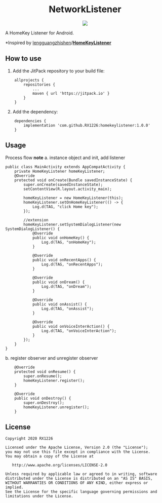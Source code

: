 <h1 align="center">NetworkListener</h1>

<p align="center">
  <a target="_blank" href="https://www.paypal.me/RX1226" title="Donate using PayPal"><img src="https://img.shields.io/badge/paypal-donate-yellow.svg" /></a>
</p>


A HomeKey Listener for Android.

*Inspired by [lengguangzhishen](https://github.com/lengguangzhishen)/**[HomeKeyListener](https://github.com/lengguangzhishen/HomeKeyListener)**

## How to use

1. Add the JitPack repository to your build file:
```
    allprojects {
        repositories {
            ...
            maven { url 'https://jitpack.io' }
        }
    }
```
2. Add the dependency:
```
    dependencies {
        implementation 'com.github.RX1226:homekeylistener:1.0.0'
    }
```



## Usage
Process flow
**note**
a. instance object and init, add listener

```
public class MainActivity extends AppCompatActivity {
    private HomeKeyListener homeKeyListener;
    @Override
    protected void onCreate(Bundle savedInstanceState) {
        super.onCreate(savedInstanceState);
        setContentView(R.layout.activity_main);

        homeKeyListener = new HomeKeyListener(this);
        homeKeyListener.setOnHomeKeyListener(() -> {
            Log.d(TAG, "click Home key");
        });

        //extension
        homeKeyListener.setSystemDialogListener(new SystemDialogListener() {
            @Override
            public void onHomeKey() {
                Log.d(TAG, "onHomeKey");
            }

            @Override
            public void onRecentApps() {
                Log.d(TAG, "onRecentApps");
            }

            @Override
            public void onDream() {
                Log.d(TAG, "onDream");
            }

            @Override
            public void onAssist() {
                Log.d(TAG, "onAssist");
            }

            @Override
            public void onVoiceInterAction() {
                Log.d(TAG, "onVoiceInterAction");
            }
        });
    }
}
```
b. register observer and unregister observer
```
    @Override
    protected void onResume() {
        super.onResume();
        homeKeyListener.register();
    }

    @Override
    public void onDestroy() {
        super.onDestroy();
        homeKeyListener.unregister();
    }
```

## License
	Copyright 2020 RX1226
	
	Licensed under the Apache License, Version 2.0 (the "License");
	you may not use this file except in compliance with the License.
	You may obtain a copy of the License at
	
	   http://www.apache.org/licenses/LICENSE-2.0
	
	Unless required by applicable law or agreed to in writing, software
	distributed under the License is distributed on an "AS IS" BASIS,
	WITHOUT WARRANTIES OR CONDITIONS OF ANY KIND, either express or implied.
	See the License for the specific language governing permissions and
	limitations under the License.
